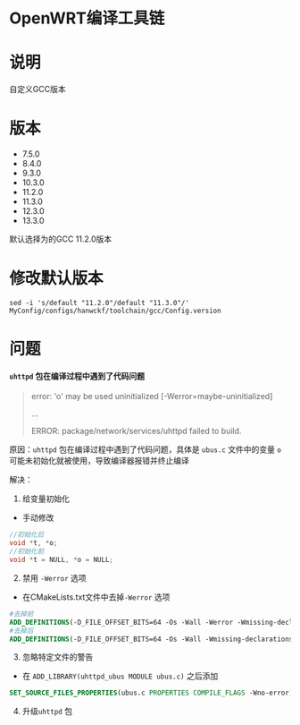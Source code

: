 # OpenWRT编译工具链

# 说明

自定义GCC版本

# 版本

- 7.5.0
- 8.4.0
- 9.3.0
- 10.3.0
- 11.2.0
- 11.3.0
- 12.3.0
- 13.3.0

默认选择为的GCC 11.2.0版本

# 修改默认版本

```shell
sed -i 's/default "11.2.0"/default "11.3.0"/' MyConfig/configs/hanwckf/toolchain/gcc/Config.version
```

# 问题

#### `uhttpd` 包在编译过程中遇到了代码问题

> error: 'o' may be used uninitialized [-Werror=maybe-uninitialized]
>
> ...
>
> ERROR: package/network/services/uhttpd failed to build.

原因：`uhttpd` 包在编译过程中遇到了代码问题，具体是 `ubus.c` 文件中的变量 `o` 可能未初始化就被使用，导致编译器报错并终止编译

解决：

1. 给变量初始化

- 手动修改

```c
//初始化后
void *t, *o;
//初始化前
void *t = NULL, *o = NULL;
```

2. 禁用 `-Werror` 选项

- 在CMakeLists.txt文件中去掉`-Werror` 选项

```cmake
#去掉前
ADD_DEFINITIONS(-D_FILE_OFFSET_BITS=64 -Os -Wall -Werror -Wmissing-declarations --std=gnu99 -g3)
#去掉后
ADD_DEFINITIONS(-D_FILE_OFFSET_BITS=64 -Os -Wall -Wmissing-declarations --std=gnu99 -g3)
```

3. 忽略特定文件的警告

- 在 `ADD_LIBRARY(uhttpd_ubus MODULE ubus.c)` 之后添加

```cmake
SET_SOURCE_FILES_PROPERTIES(ubus.c PROPERTIES COMPILE_FLAGS -Wno-error)
```

4. 升级`uhttpd` 包
